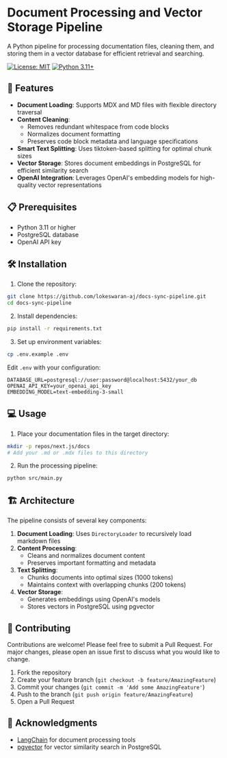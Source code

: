# Document Processing and Vector Storage Pipeline

A Python pipeline for processing documentation files, cleaning them, and storing them in a vector database for efficient retrieval and searching.

[![License: MIT](https://img.shields.io/badge/License-MIT-yellow.svg)](https://opensource.org/licenses/MIT)
[![Python 3.11+](https://img.shields.io/badge/python-3.11+-blue.svg)](https://www.python.org/downloads/)

## 🚀 Features

- **Document Loading**: Supports MDX and MD files with flexible directory traversal
- **Content Cleaning**: 
  - Removes redundant whitespace from code blocks
  - Normalizes document formatting
  - Preserves code block metadata and language specifications
- **Smart Text Splitting**: Uses tiktoken-based splitting for optimal chunk sizes
- **Vector Storage**: Stores document embeddings in PostgreSQL for efficient similarity search
- **OpenAI Integration**: Leverages OpenAI's embedding models for high-quality vector representations

## 📋 Prerequisites

- Python 3.11 or higher
- PostgreSQL database
- OpenAI API key

## 🛠️ Installation

1. Clone the repository:
```bash
git clone https://github.com/lokeswaran-aj/docs-sync-pipeline.git
cd docs-sync-pipeline
```

2. Install dependencies:
```bash
pip install -r requirements.txt
```

3. Set up environment variables:
```bash
cp .env.example .env
```

Edit `.env` with your configuration:
```env
DATABASE_URL=postgresql://user:password@localhost:5432/your_db
OPENAI_API_KEY=your_openai_api_key
EMBEDDING_MODEL=text-embedding-3-small
```

## 💻 Usage

1. Place your documentation files in the target directory:
```bash
mkdir -p repos/next.js/docs
# Add your .md or .mdx files to this directory
```

2. Run the processing pipeline:
```bash
python src/main.py
```

## 🏗️ Architecture

The pipeline consists of several key components:

1. **Document Loading**: Uses `DirectoryLoader` to recursively load markdown files
2. **Content Processing**: 
   - Cleans and normalizes document content
   - Preserves important formatting and metadata
3. **Text Splitting**: 
   - Chunks documents into optimal sizes (1000 tokens)
   - Maintains context with overlapping chunks (200 tokens)
4. **Vector Storage**:
   - Generates embeddings using OpenAI's models
   - Stores vectors in PostgreSQL using pgvector

## 🤝 Contributing

Contributions are welcome! Please feel free to submit a Pull Request. For major changes, please open an issue first to discuss what you would like to change.

1. Fork the repository
2. Create your feature branch (`git checkout -b feature/AmazingFeature`)
3. Commit your changes (`git commit -m 'Add some AmazingFeature'`)
4. Push to the branch (`git push origin feature/AmazingFeature`)
5. Open a Pull Request

## 🙏 Acknowledgments

- [LangChain](https://github.com/langchain-ai/langchain) for document processing tools
- [pgvector](https://github.com/pgvector/pgvector) for vector similarity search in PostgreSQL
